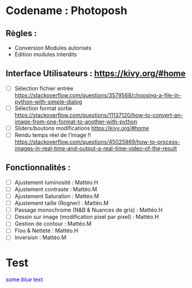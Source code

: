 # Codename : Photoposh

## Règles : 
-	Conversion Modules autorisés
-	Edition modules interdits

## Interface Utilisateurs : https://kivy.org/#home
- [ ]	Sélection fichier entrée 
https://stackoverflow.com/questions/3579568/choosing-a-file-in-python-with-simple-dialog
- [ ]	Sélection format sortie
https://stackoverflow.com/questions/11137120/how-to-convert-an-image-from-one-format-to-another-with-python
- [ ]	Sliders/boutons modifications
https://kivy.org/#home
- [ ]	Rendu temps réel de l’image !!
https://stackoverflow.com/questions/45025869/how-to-process-images-in-real-time-and-output-a-real-time-video-of-the-result

## Fonctionnalités :
-	[ ] Ajustement luminosité : Mattéo.H
-	[ ] Ajustement contraste : Mattéo.M
-	[ ] Ajustement Saturation : Mattéo.M
-	[ ] Ajustement taille (Rogner) : Mattéo.M
-	[ ] Passage monochrome (N&B & Nuances de gris) : Mattéo.H
-	[ ] Dessin sur image (modification pixel par pixel) : Mattéo.H
-	[ ] Gestion de contour : Mattéo.M
-	[ ] Flou & Netteté : Mattéo.H
-	[ ] Inversion : Mattéo.M

# Test
<span style="color:blue">some *blue* text</span>
